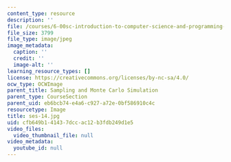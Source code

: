 ```yaml
---
content_type: resource
description: ''
file: /courses/6-00sc-introduction-to-computer-science-and-programming-spring-2011/cfb649b141437dccac12b3fdb249d1e5_ses-14.jpg
file_size: 3799
file_type: image/jpeg
image_metadata:
  caption: ''
  credit: ''
  image-alt: ''
learning_resource_types: []
license: https://creativecommons.org/licenses/by-nc-sa/4.0/
ocw_type: OCWImage
parent_title: Sampling and Monte Carlo Simulation
parent_type: CourseSection
parent_uid: eb6bcb74-e4a6-c927-a72e-0bf586910c4c
resourcetype: Image
title: ses-14.jpg
uid: cfb649b1-4143-7dcc-ac12-b3fdb249d1e5
video_files:
  video_thumbnail_file: null
video_metadata:
  youtube_id: null
---
```

